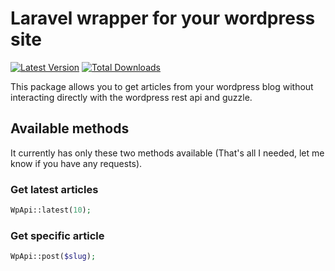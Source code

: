# Laravel wrapper for your wordpress site
[![Latest Version](https://img.shields.io/github/release/chrysanthos/laravel-wordpress-api.svg?style=flat-square)](https://github.com/chrysanthos/laravel-wordpress-api/releases)
[![Total Downloads](https://img.shields.io/packagist/dt/chrysanthos/laravel-wordpress-api.svg?style=flat-square)](https://packagist.org/packages/chrysanthos/laravel-wordpress-api)

This package allows you to get articles from your wordpress blog without interacting directly with the wordpress rest api and guzzle.

## Available methods

It currently has only these two methods available (That's all I needed, let me know if you have any requests).

### Get latest articles
```php
WpApi::latest(10);
```
### Get specific article
```php
WpApi::post($slug);
```

